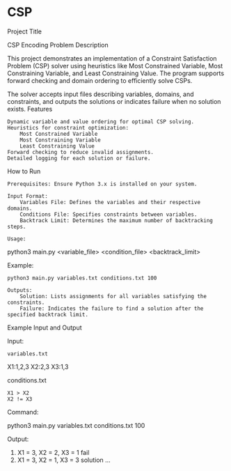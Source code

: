 # CSP
Project Title

CSP Encoding Problem
Description

This project demonstrates an implementation of a Constraint Satisfaction Problem (CSP) solver using heuristics like Most Constrained Variable, Most Constraining Variable, and Least Constraining Value. The program supports forward checking and domain ordering to efficiently solve CSPs.

The solver accepts input files describing variables, domains, and constraints, and outputs the solutions or indicates failure when no solution exists.
Features

    Dynamic variable and value ordering for optimal CSP solving.
    Heuristics for constraint optimization:
        Most Constrained Variable
        Most Constraining Variable
        Least Constraining Value
    Forward checking to reduce invalid assignments.
    Detailed logging for each solution or failure.

How to Run

    Prerequisites: Ensure Python 3.x is installed on your system.

    Input Format:
        Variables File: Defines the variables and their respective domains.
        Conditions File: Specifies constraints between variables.
        Backtrack Limit: Determines the maximum number of backtracking steps.

    Usage:

python3 main.py <variable_file> <condition_file> <backtrack_limit>

Example:

    python3 main.py variables.txt conditions.txt 100

    Outputs:
        Solution: Lists assignments for all variables satisfying the constraints.
        Failure: Indicates the failure to find a solution after the specified backtrack limit.

Example Input and Output

Input:

    variables.txt

X1:1,2,3
X2:2,3
X3:1,3

conditions.txt

    X1 > X2
    X2 != X3

Command:

python3 main.py variables.txt conditions.txt 100

Output:

1. X1 = 3, X2 = 2, X3 = 1 fail
2. X1 = 3, X2 = 1, X3 = 3 solution
...
